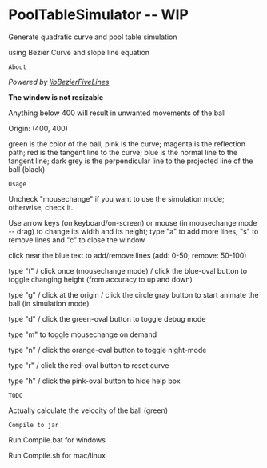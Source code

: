 # PoolTableSimulator -- WIP

Generate quadratic curve and pool table simulation

using Bezier Curve and slope line equation

```About```

_Powered by [libBezierFiveLines](https://github.com/bobdinh139/libBezierFiveLines)_

**The window is not resizable**

Anything below 400 will result in unwanted movements of the ball

Origin: (400, 400) 

green is the color of the ball; pink is the curve; magenta is the reflection path; red is the tangent line to the curve; blue is the normal line to the tangent line; dark grey is the perpendicular line to the projected line of the ball (black)

```Usage```

Uncheck "mousechange" if you want to use the simulation mode; otherwise, check it.

Use arrow keys (on keyboard/on-screen) or mouse (in mousechange mode -- drag) to change its width and its height; type "a" to add more lines, "s" to remove lines and "c" to close the window

click near the blue text to add/remove lines (add: 0-50; remove: 50-100) 

type "t" / click once (mousechange mode) / click the blue-oval button to toggle changing height (from accuracy to up and down)

type "g" / click at the origin / click the circle gray button to start animate the ball (in simulation mode)

type "d" / click the green-oval button to toggle debug mode

type "m" to toggle mousechange on demand

type "n" / click the orange-oval button to toggle night-mode

type "r" / click the red-oval button to reset curve

type "h" / click the pink-oval button to hide help box

```TODO```

Actually calculate the velocity of the ball (green) 

```Compile to jar```

Run Compile.bat for windows

Run Compile.sh for mac/linux

